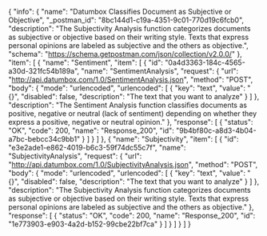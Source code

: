 {
  "info": {
    "name": "Datumbox Classifies Document as Subjective or Objective",
    "_postman_id": "8bc144d1-c19a-4351-9c01-770d19c6fcb0",
    "description": "The Subjectivity Analysis function categorizes documents as subjective or objective based on their writing style. Texts that express personal opinions are labeled as subjective and the others as objective.",
    "schema": "https://schema.getpostman.com/json/collection/v2.0.0/"
  },
  "item": [
    {
      "name": "Sentiment",
      "item": [
        {
          "id": "0a4d3363-184c-4565-a30d-321fc54b189a",
          "name": "SentimentAnalysis",
          "request": {
            "url": "http://api.datumbox.com/1.0/SentimentAnalysis.json",
            "method": "POST",
            "body": {
              "mode": "urlencoded",
              "urlencoded": [
                {
                  "key": "text",
                  "value": "{}",
                  "disabled": false,
                  "description": "The text that you want to analyze"
                }
              ]
            },
            "description": "The Sentiment Analysis function classifies documents as positive, negative or neutral (lack of sentiment) depending on whether they express a positive, negative or neutral opinion."
          },
          "response": [
            {
              "status": "OK",
              "code": 200,
              "name": "Response_200",
              "id": "9b4bf80c-a8d3-4b04-a7bc-bebcc34c9bb1"
            }
          ]
        }
      ]
    },
    {
      "name": "Subjectivity",
      "item": [
        {
          "id": "e3e2ade1-e862-4019-b6c3-59f74dc55c7f",
          "name": "SubjectivityAnalysis",
          "request": {
            "url": "http://api.datumbox.com/1.0/SubjectivityAnalysis.json",
            "method": "POST",
            "body": {
              "mode": "urlencoded",
              "urlencoded": [
                {
                  "key": "text",
                  "value": "{}",
                  "disabled": false,
                  "description": "The text that you want to analyze"
                }
              ]
            },
            "description": "The Subjectivity Analysis function categorizes documents as subjective or objective based on their writing style. Texts that express personal opinions are labeled as subjective and the others as objective."
          },
          "response": [
            {
              "status": "OK",
              "code": 200,
              "name": "Response_200",
              "id": "1e773903-e903-4a2d-b152-99cbe22bf7ca"
            }
          ]
        }
      ]
    }
  ]
}